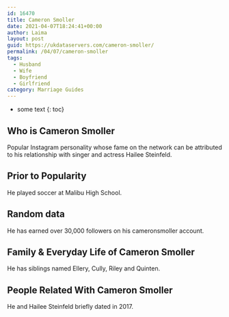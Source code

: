 ```yaml
---
id: 16470
title: Cameron Smoller
date: 2021-04-07T18:24:41+00:00
author: Laima
layout: post
guid: https://ukdataservers.com/cameron-smoller/
permalink: /04/07/cameron-smoller
tags:
  - Husband
  - Wife
  - Boyfriend
  - Girlfriend
category: Marriage Guides
---
```


* some text
{: toc}


## Who is Cameron Smoller
                  
                  
                  
Popular Instagram personality whose fame on the network can be attributed to his relationship with singer and actress Hailee Steinfeld. 
                  
              
            
              
            
                
                
                
## Prior to Popularity
                  
                  
                  
He played soccer at Malibu High School. 
                  
              
            
              
            
                
                
                
## Random data
                  
                  
                  
He has earned over 30,000 followers on his cameronsmoller account.
                  
              
            
              
            
                
                
                
## Family & Everyday Life of Cameron Smoller
                  
                  
                  
He has siblings named Ellery, Cully, Riley and Quinten.
                  
              
            
              
            
                
                
                
## People Related With Cameron Smoller
                  
                  
                  
He and Hailee Steinfeld briefly dated in 2017.
                  
              
            
              
            
                
              
            
              
              
            
            
              
            
          
          
          